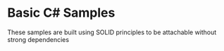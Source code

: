 # Basic C# Samples

These samples are built using SOLID principles to be attachable without strong dependencies
